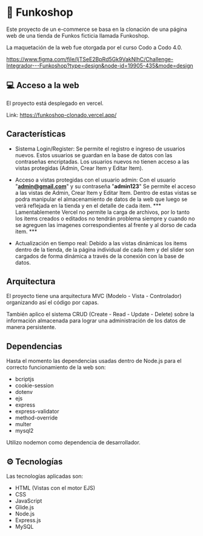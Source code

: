 # :shopping_cart: Funkoshop

Este proyecto de un e-commerce se basa en la clonación de una página web de una tienda de Funkos ficticia llamada Funkoshop.

La maquetación de la web fue otorgada por el curso Codo a Codo 4.0.

https://www.figma.com/file/IjTSeE2BpRd5Gk9VakNIhC/Challenge-Integrador---Funkoshop?type=design&node-id=19905-435&mode=design

## :computer: Acceso a la web

El proyecto está desplegado en vercel.

Link: https://funkoshop-clonado.vercel.app/

## Características

- Sistema Login/Register: Se permite el registro e ingreso de usuarios nuevos. Estos usuarios se guardan en la base de datos con las contraseñas encriptadas. Los usuarios nuevos no tienen acceso a las vistas protegidas (Admin, Crear Item y Editar Item).

- Acceso a vistas protegidas con el usuario admin: Con el usuario "**admin@gmail.com**" y su contraseña "**admin123**" Se permite el acceso a las vistas de Admin, Crear Item y Editar Item. Dentro de estas vistas se podra manipular el almacenamiento de datos de la web que luego se verá reflejada en la tienda y en el detalle de cada item. *** Lamentablemente Vercel no permite la carga de archivos, por lo tanto los items creados o editados no tendrán problema siempre y cuando no se agreguen las imagenes correspondientes al frente y al dorso de cada item. ***

- Actualización en tiempo real: Debido a las vistas dinámicas los items dentro de la tienda, de la página individual de cada item y del slider son cargados de forma dinámica a través de la conexión con la base de datos.

## Arquitectura

El proyecto tiene una arquitectura MVC (Modelo - Vista - Controlador) organizando así el código por capas. 

También aplico el sistema CRUD (Create - Read - Update - Delete) sobre la información almacenada para lograr una administración de los datos de manera persistente.

## Dependencias

Hasta el momento las dependencias usadas dentro de Node.js para el correcto funcionamiento de la web son:

- bcriptjs
- cookie-session
- dotenv
- ejs
- express
- express-validator
- method-override
- multer
- mysql2

Utilizo nodemon como dependencia de desarrollador.

## :gear: Tecnologías

Las tecnologías aplicadas son:

- HTML (Vistas con el motor EJS)
- CSS
- JavaScript
- Glide.js
- Node.js
- Express.js
- MySQL